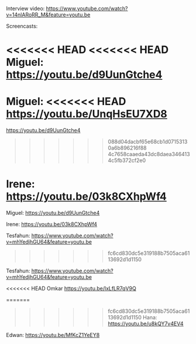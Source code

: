 Interview video: https://www.youtube.com/watch?v=14nlARoRR_M&feature=youtu.be

Screencasts:

<<<<<<< HEAD
<<<<<<< HEAD
Miguel: https://youtu.be/d9UunGtche4
=======
Miguel:
<<<<<<< HEAD
https://youtu.be/UnqHsEU7XD8
=======
https://youtu.be/d9UunGtche4
>>>>>>> 088d04dacbf65e68cb1d07153130a6b896216f88
>>>>>>> 4c7658caaeda43dc8daea3464134c5fb372cf2e0

Irene: https://youtu.be/03k8CXhpWf4
=======
Miguel: https://youtu.be/d9UunGtche4

Irene: https://youtu.be/03k8CXhpWf4

Tesfahun: https://www.youtube.com/watch?v=mhYedjhGU64&feature=youtu.be
>>>>>>> fc6cd830dc5e319188b7505aca6113692d1d1150

Tesfahun: https://www.youtube.com/watch?v=mhYedjhGU64&feature=youtu.be

<<<<<<< HEAD
Omkar
https://youtu.be/lxLfLR7qV9Q

=======
>>>>>>> fc6cd830dc5e319188b7505aca6113692d1d1150
Hana: https://youtu.be/u8kQY7v4EV4

Edwan: https://youtu.be/MfKcZ1YeEY8